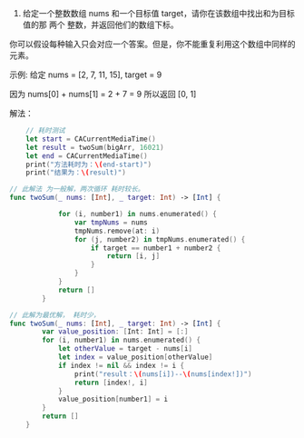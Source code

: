1. 给定一个整数数组 nums 和一个目标值 target，请你在该数组中找出和为目标值的那 两个 整数，并返回他们的数组下标。

你可以假设每种输入只会对应一个答案。但是，你不能重复利用这个数组中同样的元素。

示例:
给定 nums = [2, 7, 11, 15], target = 9

因为 nums[0] + nums[1] = 2 + 7 = 9
所以返回 [0, 1]
    
解法：
```swift
    // 耗时测试
    let start = CACurrentMediaTime()
    let result = twoSum(bigArr, 16021)
    let end = CACurrentMediaTime()
    print("方法耗时为：\(end-start)")
    print("结果为：\(result)")
```

```swift
// 此解法 为一般解，两次循环 耗时较长。
func twoSum(_ nums: [Int], _ target: Int) -> [Int] {

            for (i, number1) in nums.enumerated() {
                var tmpNums = nums
                tmpNums.remove(at: i)
                for (j, number2) in tmpNums.enumerated() {
                    if target == number1 + number2 {
                        return [i, j]
                    }
                }
            }
            return []
        }
```

```swift
// 此解为最优解， 耗时少，
func twoSum(_ nums: [Int], _ target: Int) -> [Int] {
        var value_position: [Int: Int] = [:]
        for (i, number1) in nums.enumerated() {
            let otherValue = target - nums[i]
            let index = value_position[otherValue]
            if index != nil && index != i {
                print("result：\(nums[i])--\(nums[index!])")
                return [index!, i]
            }
            value_position[number1] = i
        }
        return []
    }
```